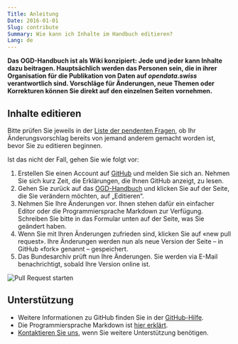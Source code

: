 ```yaml
---
Title: Anleitung
Date: 2016-01-01
Slug: contribute
Summary: Wie kann ich Inhalte im Handbuch editieren?
Lang: de
---
```


**Das OGD-Handbuch ist als Wiki konzipiert: Jede und jeder kann Inhalte dazu beitragen. Hauptsächlich werden das Personen sein, die in ihrer Organisation für die Publikation von Daten auf *opendata.swiss* verantwortlich sind. Vorschläge für Änderungen, neue Themen oder Korrekturen können Sie direkt auf den einzelnen Seiten vornehmen.** 

## Inhalte editieren

Bitte prüfen Sie jeweils in der [Liste der pendenten Fragen](https://github.com/opendata-swiss/ogd-handbook-wiki/issues), ob Ihr Änderungsvorschlag bereits von jemand anderem gemacht worden ist, bevor Sie zu editieren beginnen.

Ist das nicht der Fall, gehen Sie wie folgt vor:

1. Erstellen Sie einen Account auf [GitHub](https://github.com/) und melden Sie sich an. Nehmen Sie sich kurz Zeit, die Erklärungen, die Ihnen GitHub anzeigt, zu lesen.
2. Gehen Sie zurück auf das [OGD-Handbuch](http://handbook.opendata.swiss/) und klicken Sie auf der Seite, die Sie verändern möchten, auf „Editieren“.  
3. Nehmen Sie Ihre Änderungen vor. Ihnen stehen dafür ein einfacher Editor oder die Programmiersprache Markdown zur Verfügung. Schreiben Sie bitte in das Formular unten auf der Seite, was Sie geändert haben.  
4. Wenn Sie mit Ihren Änderungen zufrieden sind, klicken Sie auf «new pull request». Ihre Änderungen werden nun als neue Version der Seite – in GitHub «fork» genannt – gespeichert.
5. Das Bundesarchiv prüft nun Ihre Änderungen. Sie werden via E-Mail benachrichtigt, sobald Ihre Version online ist. 

![Pull Request starten](../../images/newpullrequest.png)

## Unterstützung

- Weitere Informationen zu GitHub finden Sie in der [GitHub-Hilfe](https://help.github.com/).
- Die Programmiersprache Markdown ist [hier erklärt](http://en.support.wordpress.com/markdown-quick-reference/).
- [Kontaktieren Sie uns](mailto:opendata@bar.admin.ch), wenn Sie weitere Unterstützung benötigen.
